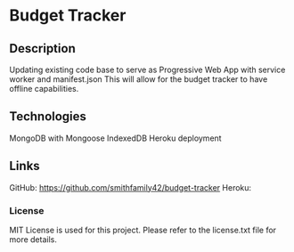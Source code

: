 # Budget Tracker 

## Description
Updating existing code base to serve as Progressive Web App with service worker and manifest.json
This will allow for the budget tracker to have offline capabilities.

## Technologies 
MongoDB with Mongoose
IndexedDB
Heroku deployment

## Links
GitHub: https://github.com/smithfamily42/budget-tracker
Heroku: 

### License
MIT License is used for this project. Please refer to the license.txt file for more details.